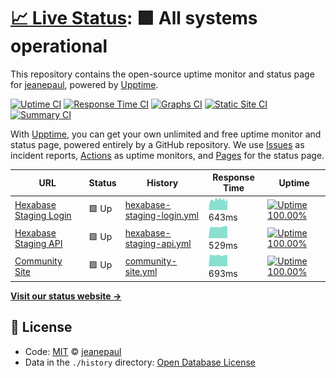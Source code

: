 # [📈 Live Status](https://Hokutosei.github.io/HexaUptime): <!--live status--> **🟩 All systems operational**

This repository contains the open-source uptime monitor and status page for [jeanepaul](https://Hokutosei.github.io/HexaUptime), powered by [Upptime](https://github.com/upptime/upptime).

[![Uptime CI](https://github.com/koj-co/upptime/workflows/Uptime%20CI/badge.svg)](https://github.com/koj-co/upptime/actions?query=workflow%3A%22Uptime+CI%22)
[![Response Time CI](https://github.com/koj-co/upptime/workflows/Response%20Time%20CI/badge.svg)](https://github.com/koj-co/upptime/actions?query=workflow%3A%22Response+Time+CI%22)
[![Graphs CI](https://github.com/koj-co/upptime/workflows/Graphs%20CI/badge.svg)](https://github.com/koj-co/upptime/actions?query=workflow%3A%22Graphs+CI%22)
[![Static Site CI](https://github.com/koj-co/upptime/workflows/Static%20Site%20CI/badge.svg)](https://github.com/koj-co/upptime/actions?query=workflow%3A%22Static+Site+CI%22)
[![Summary CI](https://github.com/koj-co/upptime/workflows/Summary%20CI/badge.svg)](https://github.com/koj-co/upptime/actions?query=workflow%3A%22Summary+CI%22)

With [Upptime](https://upptime.js.org), you can get your own unlimited and free uptime monitor and status page, powered entirely by a GitHub repository. We use [Issues](https://github.com/Hokutosei/HexaUptime/issues) as incident reports, [Actions](https://github.com/Hokutosei/HexaUptime/actions) as uptime monitors, and [Pages](https://Hokutosei.github.io/HexaUptime) for the status page.

<!--start: status pages-->
<!-- This summary is generated by Upptime (https://github.com/upptime/upptime) -->
<!-- Do not edit this manually, your changes will be overwritten -->

| URL                                                              | Status | History                                                                                                                 | Response Time                                                                               | Uptime                                                                                                                                                                                                                                                 |
| ---------------------------------------------------------------- | ------ | ----------------------------------------------------------------------------------------------------------------------- | ------------------------------------------------------------------------------------------- | ------------------------------------------------------------------------------------------------------------------------------------------------------------------------------------------------------------------------------------------------------ |
| [Hexabase Staging Login](https://az.hexabase.com/login)          | 🟩 Up  | [hexabase-staging-login.yml](https://github.com/Hokutosei/HexaUptime/commits/master/history/hexabase-staging-login.yml) | <img alt="Response time graph" src="./graphs/hexabase-staging-login.png" height="20"> 643ms | [![Uptime 100.00%](https://img.shields.io/endpoint?url=https%3A%2F%2Fraw.githubusercontent.com%2FHokutosei%2FHexaUptime%2Fmaster%2Fapi%2Fhexabase-staging-login%2Fuptime.json)](https://Hokutosei.github.io/HexaUptime/history/hexabase-staging-login) |
| [Hexabase Staging API](https://az-api.hexabase.com/health_check) | 🟩 Up  | [hexabase-staging-api.yml](https://github.com/Hokutosei/HexaUptime/commits/master/history/hexabase-staging-api.yml)     | <img alt="Response time graph" src="./graphs/hexabase-staging-api.png" height="20"> 529ms   | [![Uptime 100.00%](https://img.shields.io/endpoint?url=https%3A%2F%2Fraw.githubusercontent.com%2FHokutosei%2FHexaUptime%2Fmaster%2Fapi%2Fhexabase-staging-api%2Fuptime.json)](https://Hokutosei.github.io/HexaUptime/history/hexabase-staging-api)     |
| [Community Site](https://community.hexabase.com)                 | 🟩 Up  | [community-site.yml](https://github.com/Hokutosei/HexaUptime/commits/master/history/community-site.yml)                 | <img alt="Response time graph" src="./graphs/community-site.png" height="20"> 693ms         | [![Uptime 100.00%](https://img.shields.io/endpoint?url=https%3A%2F%2Fraw.githubusercontent.com%2FHokutosei%2FHexaUptime%2Fmaster%2Fapi%2Fcommunity-site%2Fuptime.json)](https://Hokutosei.github.io/HexaUptime/history/community-site)                 |

<!--end: status pages-->

[**Visit our status website →**](https://Hokutosei.github.io/HexaUptime)

## 📄 License

- Code: [MIT](./LICENSE) © [jeanepaul](https://Hokutosei.github.io/HexaUptime)
- Data in the `./history` directory: [Open Database License](https://opendatacommons.org/licenses/odbl/1-0/)
